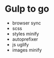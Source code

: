 # Gulp to go
  * browser sync
  * scss
  * styles minify
  * autoprefixer
  * js uglify
  * images minify
